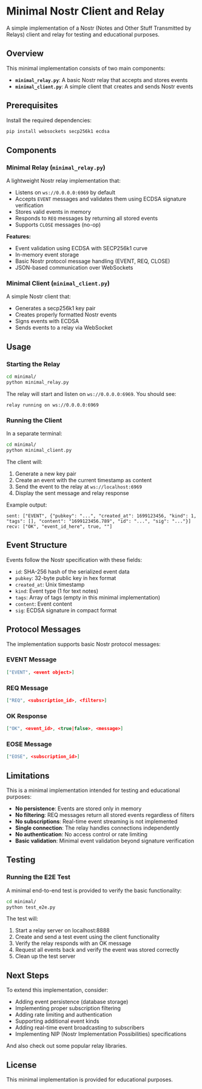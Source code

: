 # Minimal Nostr Client and Relay

A simple implementation of a Nostr (Notes and Other Stuff Transmitted by Relays) client and relay for testing and educational purposes.

## Overview

This minimal implementation consists of two main components:
- **`minimal_relay.py`**: A basic Nostr relay that accepts and stores events
- **`minimal_client.py`**: A simple client that creates and sends Nostr events

## Prerequisites

Install the required dependencies:

```bash
pip install websockets secp256k1 ecdsa
```

## Components

### Minimal Relay (`minimal_relay.py`)

A lightweight Nostr relay implementation that:
- Listens on `ws://0.0.0.0:6969` by default
- Accepts `EVENT` messages and validates them using ECDSA signature verification
- Stores valid events in memory
- Responds to `REQ` messages by returning all stored events
- Supports `CLOSE` messages (no-op)

**Features:**
- Event validation using ECDSA with SECP256k1 curve
- In-memory event storage
- Basic Nostr protocol message handling (EVENT, REQ, CLOSE)
- JSON-based communication over WebSockets

### Minimal Client (`minimal_client.py`)

A simple Nostr client that:
- Generates a secp256k1 key pair
- Creates properly formatted Nostr events
- Signs events with ECDSA
- Sends events to a relay via WebSocket

## Usage

### Starting the Relay

```bash
cd minimal/
python minimal_relay.py
```

The relay will start and listen on `ws://0.0.0.0:6969`. You should see:
```
relay running on ws://0.0.0.0:6969
```

### Running the Client

In a separate terminal:

```bash
cd minimal/
python minimal_client.py
```

The client will:
1. Generate a new key pair
2. Create an event with the current timestamp as content
3. Send the event to the relay at `ws://localhost:6969`
4. Display the sent message and relay response

Example output:
```
sent: ["EVENT", {"pubkey": "...", "created_at": 1699123456, "kind": 1, "tags": [], "content": "1699123456.789", "id": "...", "sig": "..."}]
recv: ["OK", "event_id_here", true, ""]
```

## Event Structure

Events follow the Nostr specification with these fields:
- `id`: SHA-256 hash of the serialized event data
- `pubkey`: 32-byte public key in hex format
- `created_at`: Unix timestamp
- `kind`: Event type (1 for text notes)
- `tags`: Array of tags (empty in this minimal implementation)
- `content`: Event content
- `sig`: ECDSA signature in compact format

## Protocol Messages

The implementation supports basic Nostr protocol messages:

### EVENT Message
```json
["EVENT", <event object>]
```

### REQ Message
```json
["REQ", <subscription_id>, <filters>]
```

### OK Response
```json
["OK", <event_id>, <true|false>, <message>]
```

### EOSE Message
```json
["EOSE", <subscription_id>]
```

## Limitations

This is a minimal implementation intended for testing and educational purposes:

- **No persistence**: Events are stored only in memory
- **No filtering**: REQ messages return all stored events regardless of filters
- **No subscriptions**: Real-time event streaming is not implemented
- **Single connection**: The relay handles connections independently
- **No authentication**: No access control or rate limiting
- **Basic validation**: Minimal event validation beyond signature verification

## Testing

### Running the E2E Test

A minimal end-to-end test is provided to verify the basic functionality:

```bash
cd minimal/
python test_e2e.py
```

The test will:
1. Start a relay server on localhost:8888
2. Create and send a test event using the client functionality
3. Verify the relay responds with an OK message
4. Request all events back and verify the event was stored correctly
5. Clean up the test server

## Next Steps

To extend this implementation, consider:
- Adding event persistence (database storage)
- Implementing proper subscription filtering
- Adding rate limiting and authentication
- Supporting additional event kinds
- Adding real-time event broadcasting to subscribers
- Implementing NIP (Nostr Implementation Possibilities) specifications

And also check out some popular relay libraries.

## License

This minimal implementation is provided for educational purposes. 